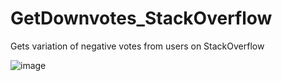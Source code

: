 # GetDownvotes_StackOverflow
Gets variation of negative votes from users on StackOverflow


![image](https://github.com/Jorgesys/GetDownvotes_StackOverflow/assets/6410761/5f3007e9-5623-4155-a796-d8e2abc26ccd)

